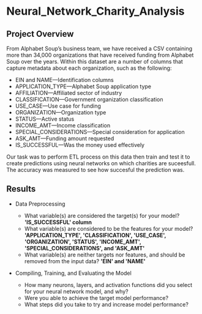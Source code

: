 # Neural_Network_Charity_Analysis

## Project Overview

From Alphabet Soup’s business team, we have received a CSV containing more than 34,000 organizations that have received funding from Alphabet Soup over the years. Within this dataset are a number of columns that capture metadata about each organization, such as the following:

- EIN and NAME—Identification columns
- APPLICATION_TYPE—Alphabet Soup application type
- AFFILIATION—Affiliated sector of industry
- CLASSIFICATION—Government organization classification
- USE_CASE—Use case for funding
- ORGANIZATION—Organization type
- STATUS—Active status
- INCOME_AMT—Income classification
- SPECIAL_CONSIDERATIONS—Special consideration for application
- ASK_AMT—Funding amount requested
- IS_SUCCESSFUL—Was the money used effectively

Our task was to perform ETL process on this data then train and test it to create predictions using neural networks on which charities are suceesfull. The accuracy was measured to see how succesful the prediction was.

## Results

- Data Preprocessing
  - What variable(s) are considered the target(s) for your model? **'IS_SUCCESSFUL' column**
  - What variable(s) are considered to be the features for your model? **'APPLICATION_TYPE', 'CLASSIFICATION', 'USE_CASE', 'ORGANIZATION', 'STATUS', 'INCOME_AMT',      'SPECIAL_CONSIDERATIONS', and 'ASK_AMT'**
  - What variable(s) are neither targets nor features, and should be removed from the input data? **'EIN' and 'NAME'**
  
  
- Compiling, Training, and Evaluating the Model
  - How many neurons, layers, and activation functions did you select for your neural network model, and why?
  - Were you able to achieve the target model performance?
  - What steps did you take to try and increase model performance?

